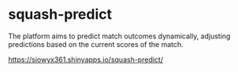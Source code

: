 # squash-predict
The platform aims to predict match outcomes dynamically, adjusting predictions based on the current scores of the match.

https://siowyx361.shinyapps.io/squash-predict/

